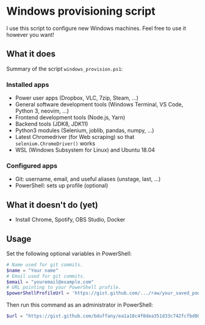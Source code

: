 # Windows provisioning script

I use this script to configure new Windows machines. Feel free to use it however you want!

## What it does

Summary of the script `windows_provision.ps1`:

### Installed apps

- Power user apps (Dropbox, VLC, 7zip, Steam, ...)
- General software development tools (Windows Terminal, VS Code, Python 3, neovim, ...)
- Frontend development tools (Node.js, Yarn)
- Backend tools (JDK8, JDK11)
- Python3 modules (Selenium, joblib, pandas, numpy, ...)
- Latest Chromedriver (for Web scraping) so that `selenium.ChromeDriver()` works
- WSL (Windows Subsystem for Linux) and Ubuntu 18.04

### Configured apps

- Git: username, email, and useful aliases (unstage, last, ...)
- PowerShell: sets up profile (optional)

## What it doesn't do (yet)

- Install Chrome, Spotify, OBS Studio, Docker

## Usage

Set the following optional variables in PowerShell:

```powershell
# Name used for git commits.
$name = "Your name"
# Email used for git commits.
$email = "youremail@example.com"
# URL pointing to your PowerShell profile.
$powerShellProfileUrl = 'https://gist.github.com/.../raw/your_saved_powershell_profile.ps1'
```

Then run this command as an administrator in PowerShell:

```powershell
$url = "https://gist.github.com/bduffany/ea1a10c4f0dea351d33c742fcfbd00ee/raw/windows_provision.ps1"; Set-ExecutionPolicy Bypass -Scope Process -Force; [System.Net.ServicePointManager]::SecurityProtocol = [System.Net.ServicePointManager]::SecurityProtocol -bor 3072; iex ((New-Object System.Net.WebClient).DownloadString("$url"))
```
